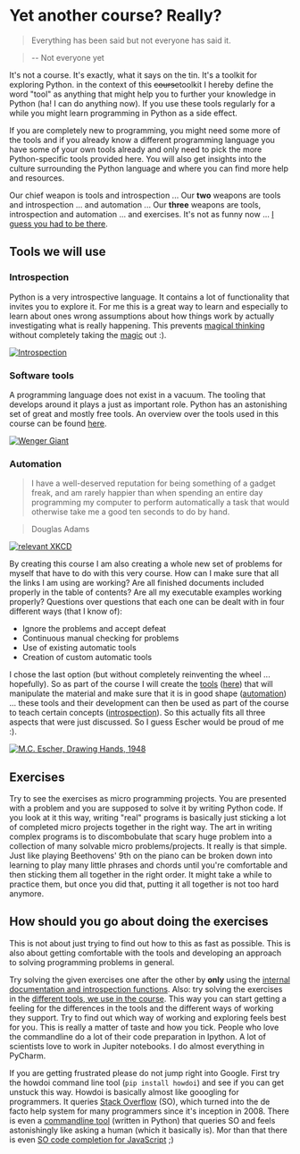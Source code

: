 # Yet another course? Really?

> Everything has been said but not everyone has said it.

> -- Not everyone yet

It's not a course. It's exactly, what it says on the tin. It's a toolkit for exploring Python. in the context of this ~~course~~toolkit I hereby define the word "tool" as anything that might help you to further your knowledge in Python (ha! I can do anything now). If you use these tools regularly for a while you might learn programming in Python as a side effect.

If you are completely new to programming, you might need some more of the tools and if you already know a different programming language you have some of your own tools already and only need to pick the more Python-specific tools provided here. You will also get insights into the culture surrounding the Python language and where you can find more help and resources.

Our chief weapon is tools and introspection ... Our **two** weapons are tools and introspection ... and automation  ... Our **three** weapons are tools, introspection and automation ... and exercises. It's not as funny now ... [I guess you had to be there](https://www.youtube.com/watch?v=Nf_Y4MbUCLY).

## Tools we will use

### Introspection

Python is a very introspective language. It contains a lot of functionality that invites you to explore it. For me this is a great way to learn and especially to learn about ones wrong assumptions about how things work by actually investigating what is really happening. This prevents [magical thinking](https://en.wikipedia.org/wiki/Cargo_cult_programming) without completely taking the [magic](http://www.outpost9.com/reference/jargon/jargon_46.html) out :).

[![Introspection](https://goo.gl/sq1OkT)](https://en.wikipedia.org/wiki/Droste_effect)

### Software tools

A programming language does not exist in a vacuum. The tooling that develops around it plays a just as important role. Python has an astonishing set of great and mostly free tools. An overview over the tools used in this course can be found [here](../introspection/README.md#tools-for-exploration).

[![Wenger Giant](https://c2.staticflickr.com/6/5183/5755042801_850b1ffb2c_b.jpg)](https://www.flickr.com/photos/ojimbo/5755042801)

### Automation

> I have a well-deserved reputation for being something of a gadget freak, and am rarely happier than when spending an entire day programming my computer to perform automatically a task that would otherwise take me a good ten seconds to do by hand.

> Douglas Adams 

[![relevant XKCD](http://imgs.xkcd.com/comics/automation.png)](http://xkcd.com/1319/)

By creating this course I am also creating a whole new set of problems for myself that have to do with this very course. How can I make sure that all the links I am using are working? Are all finished documents included properly in the table of contents? Are all my executable examples working properly? Questions over questions that each one can be dealt with in four different ways (that I know of):
     
* Ignore the problems and accept defeat
* Continuous manual checking for problems
* Use of existing automatic tools
* Creation of custom automatic tools

I chose the last option (but without completely reinventing the wheel ... hopefully). So as part of the course I will create the [tools](README.md#tools) ([here](../../_tools/README.md)) that will manipulate the material and make sure that it is in good shape ([automation](README.md#automation)) ... these tools and their development can then be used as part of the course to teach certain concepts ([introspection](README.md#introspection)). So this actually fits all three aspects that were just discussed. So I guess Escher would be proud of me :).

[![M.C. Escher, Drawing Hands, 1948](http://c7.staticflickr.com/4/3016/2879644822_34d42d0413_b.jpg)](https://www.flickr.com/photos/jameswy_wang/2879644822/in/photostream/)

## Exercises

Try to see the exercises as micro programming projects. You are presented with a problem and you are supposed to solve it by writing Python code. If you look at it this way, writing "real" programs is basically just sticking a lot of completed micro projects together in the right way. The art in writing complex programs is to discombobulate that scary huge problem into a collection of many solvable micro problems/projects. It really is that simple. Just like playing Beethovens' 9th on the piano can be broken down into learning to play many little phrases and chords until you're comfortable and then sticking them all together in the right order. It might take a while to practice them, but once you did that, putting it all together is not too hard anymore.

## How should you go about doing the exercises

This is not about just trying to find out how to this as fast as possible. This is also about getting comfortable with the tools and developing an approach to solving programming problems in general.

Try solving the given exercises one after the other by **only** using the [internal documentation and introspection functions](../introspection/README.md#classic-introspection-in-python). Also: try solving the exercises in the [different tools, we use in the course](../introspection/README.md#tools-for-exploration). This way you can start getting a feeling for the differences in the tools and the different ways of working they support. Try to find out which way of working and exploring feels best for you. This is really a matter of taste and how you tick. People who love the commandline do a lot of their code preparation in Ipython. A lot of scientists love to work in Jupiter notebooks. I do almost everything in PyCharm.

If you are getting frustrated please do not jump right into Google. First try the howdoi command line tool (`pip install howdoi`) and see if you can get unstuck this way. Howdoi is basically almost like gooogling for programmers. It queries [Stack Overflow](http://stackoverflow.com/) (SO), which turned into the de facto help system for many programmers since it's inception in 2008. There is even a [commandline tool](https://pypi.python.org/pypi/howdoi) (written in Python) that queries SO and feels astonishingly like asking a human (which it basically is). Mor than that there is even [SO code completion for JavaScript](https://emilschutte.com/stackoverflow-autocomplete/) ;)

